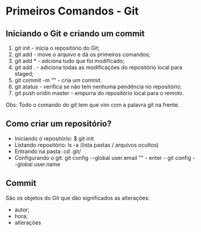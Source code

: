 # Primeiros Comandos - Git

## Iniciando o Git e criando um commit

1. git init - inicia o repositório do Git;
2. git add - move o arquivo e dá os primeiros comandos;
3. git add * - adciona tudo que foi modificado;
4. git add . - adiciona todas as modificações do repositório local para staged;
5. git commit -m "" - cria um commit.
6. git atatus - verifica se não tem nenhuma pendência no repositório;
7. git push oridin master - empurra do repositório local para o remoto.


Obs: Todo o comando do git tem que vim com a palavra git na frente.

## Como criar um repositório?

- Iniciando o repositório: $ git init
- Listando repositório: ls -a (lista pastas / arquivos ocultos)
- Entrando na pasta: cd .git/
- Configurando o git: git config --global user.email "" - enter - git config --global user.name

## Commit

São os objetos do Git que dão significados as alterações:
- autor;
- hora;
- alterações